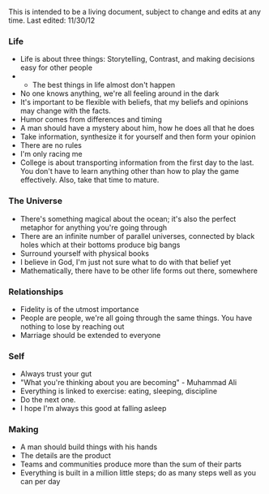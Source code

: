 This is intended to be a living document, subject to change and edits at any time.
Last edited: 11/30/12

### Life
* Life is about three things: Storytelling, Contrast, and making decisions easy for other people
* * The best things in life almost don't happen
* No one knows anything, we're all feeling around in the dark
* It's important to be flexible with beliefs, that my beliefs and opinions may change with the facts.
* Humor comes from differences and timing
* A man should have a mystery about him, how he does all that he does
* Take information, synthesize it for yourself and then form your opinion
* There are no rules
* I'm only racing me
* College is about transporting information from the first day to the last. You don't have to learn anything other than how to play the game effectively. Also, take that time to mature.


### The Universe
* There's something magical about the ocean; it's also the perfect metaphor for anything you're going through
* There are an infinite number of parallel universes, connected by black holes which at their bottoms produce big bangs
* Surround yourself with physical books
* I believe in God, I'm just not sure what to do with that belief yet
* Mathematically, there have to be other life forms out there, somewhere


### Relationships
* Fidelity is of the utmost importance
* People are people, we're all going through the same things. You have nothing to lose by reaching out
* Marriage should be extended to everyone


### Self
* Always trust your gut
* "What you're thinking about you are becoming" - Muhammad Ali
* Everything is linked to exercise: eating, sleeping, discipline
* Do the next one.
* I hope I'm always this good at falling asleep


### Making
* A man should build things with his hands
* The details are the product
* Teams and communities produce more than the sum of their parts
* Everything is built in a million little steps; do as many steps well as you can per day
